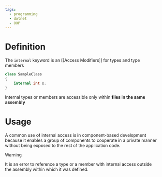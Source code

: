 ```yaml
---
tags:
  - programming
  - dotnet
  - OOP
---
```

# Definition
The `internal` keyword is an [[Access Modifiers]] for types and type members
```c#
class SampleClass
{
    internal int x;
}
```
Internal types or members are accessible only within **files in the same assembly**

# Usage
A common use of internal access is in component-based development because it enables a group of components to cooperate in a private manner without being exposed to the rest of the application code.
>[!warning]
>It is an error to reference a type or a member with internal access outside the assembly within which it was defined.

